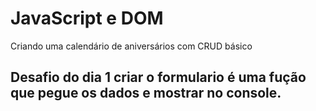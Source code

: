 # JavaScript e DOM

Criando uma calendário de aniversários com CRUD básico

## Desafio do dia 1 criar o formulario é uma fução que pegue os dados e mostrar no console.
